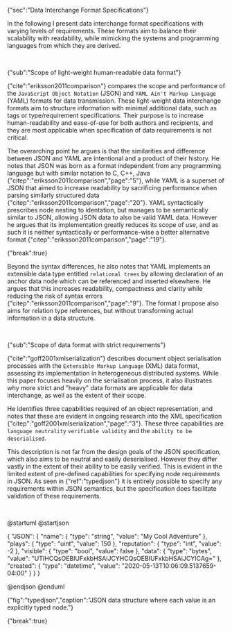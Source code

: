 {"sec":"Data Interchange Format Specifications"}

In the following I present data interchange format specifications with varying levels of requirements. These formats aim to balance their scalability with readability, while mimicking the systems and programming languages from which they are derived.

<br>

{"sub":"Scope of light-weight human-readable data format"}

{"cite":"eriksson2011comparison"} compares the scope and performance of the `JavaScript Object Notation` (JSON) and `YAML Ain't Markup Language` (YAML) formats for data transmission. These light-weight data interchange formats aim to structure information with minimal additional data, such as tags or type/requirement specifications. Their purpose is to increase human-readability and ease-of-use for both authors and recipients, and they are most applicable when specification of data requirements is not critical.

The overarching point he argues is that the similarities and difference between JSON and YAML are intentional and a product of their history. He notes that JSON was born as a format independent from any programming language but with similar notation to C, C++, Java {"citep":"eriksson2011comparison","page":"5"}, while YAML is a superset of JSON that aimed to increase readability by sacrificing performance when parsing similarly structured data {"citep":"eriksson2011comparison","page":"20"}. YAML syntactically prescribes node nesting to identation, but manages to be semantically similar to JSON, allowing JSON data to also be valid YAML data. However he argues that its implementation greatly reduces its scope of use, and as such it is neither syntactically or performance-wise a better alternative format {"citep":"eriksson2011comparison","page":"19"}.

{"break":true}

Beyond the syntax differences, he also notes that YAML implements an extensible data type entitled `relational trees` by allowing declaration of an anchor data node which can be referenced and inserted elsewhere. He argues that this increases readability, compactness and clarity while reducing the risk of syntax errors {"citep":"eriksson2011comparison","page":"9"}. The format I propose also aims for relation type references, but without transforming actual information in a data structure.

<br>

{"sub":"Scope of data format with strict requirements"}

{"cite":"goff2001xmlserialization"} describes document object serialisation processes with the `Extensible Markup Language` (XML) data format, assessing its implementation in heterogeneous distributed systems. While this paper focuses heavily on the serialisation process, it also illustrates why more strict and "heavy" data formats are applicable for data interchange, as well as the extent of their scope.

He identifies three capabilities required of an object representation, and notes that these are evident in ongoing research into the XML specification {"citep":"goff2001xmlserialization","page":"3"}. These three capabilities are `language neutrality` `verifiable validity` and the `ability to be deserialised`.

This description is not far from the design goals of the JSON specification, which also aims to be neutral and easily deserialised. However they differ vastly in the extent of their ability to be easily verified. This is evident in the limited extent of pre-defined capabilities for specifying node requirements in JSON. As seen in {"ref":"typedjson"} it is entirely possible to specify any requirements within JSON semantics, but the specification does facilitate validation of these requirements.

<br>

@startuml
@startjson

<style>
jsonDiagram {
    BackGroundColor transparent
    node {
        BackGroundColor white
    }
}
</style>

{
    "JSON": {
        "name": {
            "type": "string",
            "value": "My Cool Adventure"
        },
        "plays": {
            "type": "uint",
            "value": 150
        },
        "reputation": {
            "type": "int",
            "value": -2
        },
        "visible": {
            "type": "bool",
            "value": false
        },
        "data": {
            "type": "bytes",
            "value": "UTIHCQsOEBIUFxkbHSAiJCYHCQsOEBIUFxkbHSAiJCYICAg="
        },
        "created": {
            "type": "datetime",
            "value": "2020-05-13T10:06:09.5137659-04:00"
        }
    }
}

@endjson
@enduml

{"fig":"typedjson","caption":"JSON data structure where each value is an explicitly typed node."}

{"break":true}